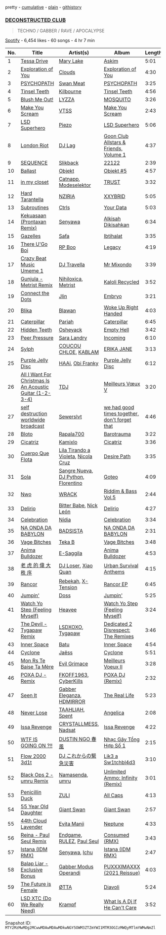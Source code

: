 pretty - [cumulative](/playlists/cumulative/37i9dQZF1DX0dHY5yaDQQD.md) - [plain](/playlists/plain/37i9dQZF1DX0dHY5yaDQQD) - [githistory](https://github.githistory.xyz/mackorone/spotify-playlist-archive/blob/main/playlists/plain/37i9dQZF1DX0dHY5yaDQQD)

### [DECONSTRUCTED CLUB](https://open.spotify.com/playlist/37i9dQZF1DX0dHY5yaDQQD)

> TECHNO / GABBER / RAVE / APOCALYPSE

[Spotify](https://open.spotify.com/user/spotify) - 6,454 likes - 60 songs - 4 hr 7 min

| No. | Title | Artist(s) | Album | Length |
|---|---|---|---|---|
| 1 | [Tessa Drive](https://open.spotify.com/track/2E2m43YG0IeM63KOghJCll) | [Mary Lake](https://open.spotify.com/artist/5bhoVKF8eORLen5Ls4ErRq) | [Askim](https://open.spotify.com/album/5DaaejX6Rn8CaMvjDokzEB) | 5:01 |
| 2 | [Exploration of You](https://open.spotify.com/track/6SYmM33C8qGztUgCzDOP8c) | [Clouds](https://open.spotify.com/artist/3f0kobRhjLIHJna3UsEqim) | [Exploration of You](https://open.spotify.com/album/4wqwwIRo6aWenhjkrMyShE) | 4:30 |
| 3 | [PSYCHOPATH](https://open.spotify.com/track/0X0adwHtGl66OjVSgC6qKt) | [Swan Meat](https://open.spotify.com/artist/20GBDDzRPgnhVRuIjkrSd6) | [PSYCHOPATH](https://open.spotify.com/album/3PuB3XXpz94FxTWSXVsILH) | 3:25 |
| 4 | [Tinsel Teeth](https://open.spotify.com/track/0uFX5UEW0EZfuIvyWWsbLk) | [Kilbourne](https://open.spotify.com/artist/2puJJyoBDCIvN9N7M4yRh3) | [Tinsel Teeth](https://open.spotify.com/album/15JsxKquneMjlzZGL0rfrn) | 4:56 |
| 5 | [Blush Me Out!](https://open.spotify.com/track/7At2LwoalVOj9MY9GH1EST) | [LYZZA](https://open.spotify.com/artist/57xaBKepmdqQ6BjXkiHa4B) | [MOSQUITO](https://open.spotify.com/album/4Kn8Km3RZWAM7LfK3bfrKK) | 3:26 |
| 6 | [Make You Scream](https://open.spotify.com/track/0EeMLsi9eUQokrejzb7WTH) | [VTSS](https://open.spotify.com/artist/0zo109NM3S7CqHpvlXwqEN) | [Make You Scream](https://open.spotify.com/album/6D7tuGipq3Q40SgM47rW46) | 2:43 |
| 7 | [LSD Superhero](https://open.spotify.com/track/68rF8EIqQhXAZUnT2z3vnF) | [Piezo](https://open.spotify.com/artist/4vr49Ycb253qEyUuXnlYaM) | [LSD Superhero](https://open.spotify.com/album/0UIe5wti37P33mVU499vL6) | 5:06 |
| 8 | [London Riot](https://open.spotify.com/track/03wYXX3B4koPUoEZj3F39d) | [DJ Lag](https://open.spotify.com/artist/1svX5cMlY22N60RxwzeJNO) | [Goon Club Allstars & Friends, Volume 1](https://open.spotify.com/album/4FyndPrM4ENuj3fHUK8jMA) | 4:37 |
| 9 | [SEQUENCE](https://open.spotify.com/track/3352NJ15FsCKvBfKKpUEyz) | [Slikback](https://open.spotify.com/artist/0NwRAG9DawUqqgur9925fA) | [22122](https://open.spotify.com/album/0mEMOUGU3MA2epy6Xk38Ai) | 2:39 |
| 10 | [Ballast](https://open.spotify.com/track/26UfYyC9eZyavP1oJ4Dpsg) | [Objekt](https://open.spotify.com/artist/44z1nVVXZE8d4njcQmQLWc) | [Objekt \#5](https://open.spotify.com/album/7g6AaylaH6MMPVYfX8QWqj) | 4:57 |
| 11 | [in my closet](https://open.spotify.com/track/3AZto3MZaVePHEXvt0Me9V) | [Catnapp](https://open.spotify.com/artist/2W47Nby5KFaS1pdUt7qmCU), [Modeselektor](https://open.spotify.com/artist/2jYMYP2SVifgmzNRQJx3SJ) | [TRUST](https://open.spotify.com/album/1bvrpTqzbfMe4HvdbzwGu2) | 3:32 |
| 12 | [Hard Tarantella](https://open.spotify.com/track/178YagFa1fETe8OgcscaOw) | [NZIRIA](https://open.spotify.com/artist/4bt8JAxE4tksg2VBgMCvIe) | [XXYBRID](https://open.spotify.com/album/7HZLxzOOyomjSwoJA0bvKL) | 5:05 |
| 13 | [Subroutines](https://open.spotify.com/track/63mxkfFKoOlZclXgs7IbMs) | [Ctrls](https://open.spotify.com/artist/5PM5HE3CFA2qdDnVucPMRc) | [Your Data](https://open.spotify.com/album/6zZxNXfiYxofTYciOsGbYD) | 5:03 |
| 14 | [Kekuasaan \(Prontaxan Remix\)](https://open.spotify.com/track/5ZCUAO9sJoRi6t9g8k91Mg) | [Senyawa](https://open.spotify.com/artist/0F0QctWhGzgl1Ih560JzWJ) | [Alkisah Dikisahkan](https://open.spotify.com/album/2vWMINv5ZtiZsfiG2chFKI) | 6:34 |
| 15 | [Gazelles](https://open.spotify.com/track/5NXtSlE0fIxHedvt8bMlQd) | [Safa](https://open.spotify.com/artist/24Szdb46cXuW37aog0aosQ) | [Ibtihalat](https://open.spotify.com/album/3UYnjb0u2MQPEwkanjQzdr) | 3:35 |
| 16 | [There U'Go Boi](https://open.spotify.com/track/4g3E15psqGmFo7DtCcar3i) | [RP Boo](https://open.spotify.com/artist/678aHai0twQ5ZJcqO1KYWl) | [Legacy](https://open.spotify.com/album/7aiZNOEqeeN6muKostcqJC) | 4:19 |
| 17 | [Crazy Beat Music Umeme 1](https://open.spotify.com/track/7n18K8yKvsNAajjOraGwWy) | [DJ Travella](https://open.spotify.com/artist/0PD7wCo7ybcKXouWDCWgfW) | [Mr Mixondo](https://open.spotify.com/album/0xrUheYqInXx39HHCw4Uc7) | 3:39 |
| 18 | [Gunjula \- Metrist Remix](https://open.spotify.com/track/45QvvNFHcZpIYTRGdbWp4s) | [Nihiloxica](https://open.spotify.com/artist/5jh8Bu4TjUGzixND0q0mGL), [Metrist](https://open.spotify.com/artist/2EaMCfkZ07OvRk0w2UOEwg) | [Kaloli Recycled](https://open.spotify.com/album/27T0AEWnQ6RD554Qg40kLI) | 3:52 |
| 19 | [Connect the Dots](https://open.spotify.com/track/44Xk7oWSZ7tg42OIfuceNb) | [Jlin](https://open.spotify.com/artist/23QKqAkKwti9zBiac6RFBA) | [Embryo](https://open.spotify.com/album/1ryxYY4AE47xKcTo5X1gxw) | 3:21 |
| 20 | [Blika](https://open.spotify.com/track/5Jo4Y3kS3o6uXmtw5gHI2Z) | [Blawan](https://open.spotify.com/artist/64kN9EkSTHYhda2FupL0KI) | [Woke Up Right Handed](https://open.spotify.com/album/6aK9NotwcbuNOwn6i6aUdH) | 4:03 |
| 21 | [Caterpillar](https://open.spotify.com/track/1D9pnedQc6d7RSpvhiAcJs) | [Pariah](https://open.spotify.com/artist/0ZCB95QaI7Tgdnb2yU2iNg) | [Caterpillar](https://open.spotify.com/album/78eC74kKNglj7CDADZkkga) | 6:45 |
| 22 | [Hidden Teeth](https://open.spotify.com/track/5iFPLOnxNlBZqTHoqghuLw) | [Osheyack](https://open.spotify.com/artist/1juz0H48u94THg3gHf0rGE) | [Empty Hell](https://open.spotify.com/album/0NGXTrjqRMtXpguErqr9aK) | 3:42 |
| 23 | [Peer Pressure](https://open.spotify.com/track/0rCCdYPJO7N2vYWQihflBh) | [Sara Landry](https://open.spotify.com/artist/7eILArMiTFTQf8SEh5fFHK) | [Incoming](https://open.spotify.com/album/4iFbFjCa3Kc4zS6tkQ9dbO) | 6:10 |
| 24 | [Sylph](https://open.spotify.com/track/20XLvRLUpKvD4cHwScEemQ) | [COUCOU CHLOE](https://open.spotify.com/artist/5xmw3tD4MbvhA1ay1U0HEC), [KABLAM](https://open.spotify.com/artist/5NIwUZbLiRHu7rOFeDkKeX) | [ERIKA JANE](https://open.spotify.com/album/1mhpsVl1cwUzc55K5H92jQ) | 3:13 |
| 25 | [Purple Jelly Disc](https://open.spotify.com/track/5TV3iyQjjitXlJBdIfHvZj) | [HAAi](https://open.spotify.com/artist/0pkLgeB9j465x1QB2kRoy4), [Obi Franky](https://open.spotify.com/artist/7wcA5gBY4GRUDwcfyoj0p0) | [Purple Jelly Disc](https://open.spotify.com/album/2eq0YvJEfcPmQNA49DqlxD) | 6:12 |
| 26 | [All I Want For Christmas Is An Acoustic Guitar \(1\-2\-3\-4\)](https://open.spotify.com/track/058qbji24jQ1c8g1RYkDtA) | [TDJ](https://open.spotify.com/artist/540RtWfpQokIlaRgMDjU9v) | [Meilleurs Vœux V](https://open.spotify.com/album/3iJoM42qpzkJaLeHCah3bg) | 3:20 |
| 27 | [self destruction worldwide broadcast](https://open.spotify.com/track/3x8QKvIFop2DQQ4HMdEWKs) | [Sewerslvt](https://open.spotify.com/artist/30F64wQIHvLiFTGaNZ73nU) | [we had good times together, don't forget that](https://open.spotify.com/album/6Hs9pYq5ionwBpGAp6iqi9) | 4:46 |
| 28 | [Bloto](https://open.spotify.com/track/0CqXIsqFJakfr2AN5NRCUa) | [Rapala700](https://open.spotify.com/artist/2HXbJNbekm1NSPEhrW7iQ4) | [Barotrauma](https://open.spotify.com/album/79IMXVfdJVO1LGkiDpgQiK) | 3:22 |
| 29 | [Cicatriz](https://open.spotify.com/track/62yXOFrJ4ZBOxHFjYoL5kC) | [Kamixlo](https://open.spotify.com/artist/047OAyUhKioOpwIRFrRVfx) | [Cicatriz](https://open.spotify.com/album/5oscN40PXzyQuyrccT4vUE) | 3:36 |
| 30 | [Cuerpo Que Flota](https://open.spotify.com/track/4x9kOCgS6h3IBFZPR8asWe) | [Lila Tirando a Violeta](https://open.spotify.com/artist/1ZD9xcoRJKY4ldaV4UuAhx), [Nicola Cruz](https://open.spotify.com/artist/0OltT51j3hIkgaDJqqPzDn) | [Desire Path](https://open.spotify.com/album/4QMLBkfHh8ZrBLm3HGDx9V) | 3:35 |
| 31 | [Sola](https://open.spotify.com/track/2dTF9YQQT27wzJMZnaCcYh) | [Sangre Nueva](https://open.spotify.com/artist/0YmokPIhVketCTSXBRp20R), [DJ Python](https://open.spotify.com/artist/1LoZxxInSyuVFKSMAB4BPl), [Florentino](https://open.spotify.com/artist/1rhVQSyhxNOMN6RHi2sB44) | [Goteo](https://open.spotify.com/album/0bSLm9NcV2xx1cXNyQpy24) | 4:09 |
| 32 | [Nwo](https://open.spotify.com/track/1A9DNyoXLla5DfHn7QlmqP) | [WRACK](https://open.spotify.com/artist/531jePfiRr6KkBieOpGOiJ) | [Riddim & Bass Vol.5](https://open.spotify.com/album/3vNsvF3NhSP4i4VEd9ClA1) | 2:44 |
| 33 | [Delirio](https://open.spotify.com/track/6s3dcu8YI2WXvNIbxNvhsI) | [Bitter Babe](https://open.spotify.com/artist/59wTkFdKKx7y6z4PFfRGhW), [Nick León](https://open.spotify.com/artist/3qOGTt4eTeEkCn3efhAGu2) | [Delirio](https://open.spotify.com/album/5omKkUB5uhvSiiiyQQJiKM) | 4:27 |
| 34 | [Celebration](https://open.spotify.com/track/3arnc4CVmChiT1DdIS8ouh) | [Nídia](https://open.spotify.com/artist/3BKX2WA8UjZgTIJ2juyQ7G) | [Celebration](https://open.spotify.com/album/7uHdkPNSlZe5I4SRdpWats) | 3:34 |
| 35 | [NA ONDA DA BABYLON](https://open.spotify.com/track/7sdJOe7VarBOwUQOe11ulz) | [BADSISTA](https://open.spotify.com/artist/0KdLlx7p42yA7aftp3dgpb) | [NA ONDA DA BABYLON](https://open.spotify.com/album/0LPBWWdLpEEMkkcZNEuLnE) | 2:31 |
| 36 | [Vage Bitches](https://open.spotify.com/track/6UyActQccRdNgSl4NBpWi3) | [Teka B](https://open.spotify.com/artist/3KEG80EGTchOvuj431qFPP) | [Vage Bitches](https://open.spotify.com/album/25zgOvIWTNZ4a3AzFOvQum) | 3:48 |
| 37 | [Anima Bulldozer](https://open.spotify.com/track/72wyq8QWIuhKymg1uUm9kZ) | [E\-Saggila](https://open.spotify.com/artist/2TGknI5Y6WbbxgvzVodku6) | [Anima Bulldozer](https://open.spotify.com/album/4HgUZLNnquAVdgUUQJKcPz) | 4:53 |
| 38 | [老 虎 的 偉 大 秩 序](https://open.spotify.com/track/0fuqtc3YM6QNNqB5Z38HzC) | [DJ Loser](https://open.spotify.com/artist/2l0a4c7sJFzt6jwO6EWRMQ), [Xiao Quan](https://open.spotify.com/artist/7JEsfNuby8YWVvRyIzwsic) | [Urban Survival Anthems](https://open.spotify.com/album/5vABbDSWyYBAyjaXXReH53) | 4:15 |
| 39 | [Rancor](https://open.spotify.com/track/4ZvtoneuGescYoD6fIMREr) | [Rebekah](https://open.spotify.com/artist/7rmuxvt1D8dIU920lNcR67), [X\-Tension](https://open.spotify.com/artist/19QuWp2q7u0osyIjh9qQkD) | [Rancor EP](https://open.spotify.com/album/3XsZFScRqSPpkGz2YwSUxa) | 6:45 |
| 40 | [Jumpin'](https://open.spotify.com/track/3CjqPzG6sUMTzVAcA2bdKS) | [Doss](https://open.spotify.com/artist/7bQLFALIEawxhkyFiiLVhM) | [Jumpin'](https://open.spotify.com/album/2KGsOHUVxwWMfJ8g3WtTER) | 5:25 |
| 41 | [Watch Yo Step \(Feeling Myself\)](https://open.spotify.com/track/0toc37MmCG1dIhDIMrqkpv) | [Heavee](https://open.spotify.com/artist/3bTrwZAKTLYI9zozCH6zxw) | [Watch Yo Step \(Feeling Myself\)](https://open.spotify.com/album/5LFHnroRCCp9oSzpm4dciv) | 3:24 |
| 42 | [The Devil \- Tygapaw Remix](https://open.spotify.com/track/5ytwG3scRPVYVQLLFEntMv) | [LSDXOXO](https://open.spotify.com/artist/2M2blWl1LBN2UoxlJdaug2), [Tygapaw](https://open.spotify.com/artist/2PyscWeidzp9QnSWc5QMBq) | [Dedicated 2 Disrespect: The Remixes](https://open.spotify.com/album/6uDLaQgGNwhEezAaj5HVC9) | 3:46 |
| 43 | [Inner Space](https://open.spotify.com/track/0C7TKUi4Tjfept2pkesS1e) | [Batu](https://open.spotify.com/artist/4WmdmK9wvEhtRChA2ko9Sr) | [Inner Space](https://open.spotify.com/album/4i70IT51TDRRPl47id6hqC) | 4:54 |
| 44 | [Cyclone](https://open.spotify.com/track/4aPJXGbQzN8dSCamIHZmqS) | [Jaëss](https://open.spotify.com/artist/1ol36pNsmqP1XEfBruiIAQ) | [Cyclone](https://open.spotify.com/album/6RE1A5PWdZ6Klm706aaaFT) | 5:51 |
| 45 | [Mon Rs Te Baise Ta Mère](https://open.spotify.com/track/3yLJTuyqnf49Dh5uGQjI5d) | [Evil Grimace](https://open.spotify.com/artist/441WboQSNXQCGoWp7rsHWv) | [Meilleurs Voeux II](https://open.spotify.com/album/4eqTukktZFXijWQZ3kUfwA) | 3:28 |
| 46 | [POXA DJ \- Remix](https://open.spotify.com/track/6ihcHKye7vMhKxx9uYXhWd) | [FKOFF1963](https://open.spotify.com/artist/3EyGhcFA4SvnSkgDACAYot), [CyberKills](https://open.spotify.com/artist/0YYrMvekr8APmc9sIbIpx3) | [POXA DJ \(Remix\)](https://open.spotify.com/album/2PHuhaM6YZsqBHgVlLXJzu) | 2:32 |
| 47 | [Seen It](https://open.spotify.com/track/14c1rFCho6RWndKWojRNvb) | [Gabber Eleganza](https://open.spotify.com/artist/4rCySlHzijM0ZiFPx7tUhd), [HDMIRROR](https://open.spotify.com/artist/49iW3yJIUqMeeJ11DjC17a) | [The Real Life](https://open.spotify.com/album/5c9JaY89wzbPI7lEUB35P0) | 5:23 |
| 48 | [Never Lose](https://open.spotify.com/track/1h7iXNWxDvI5kgjqC7p8Ho) | [TAAHLIAH](https://open.spotify.com/artist/2pGARcnqDa3WoicxemVeqU), [Spent](https://open.spotify.com/artist/4D5DohcRoNQVTWDKb08Iy6) | [Angelica](https://open.spotify.com/album/2FRhqyhCl2pz7Bx7IiugOI) | 2:08 |
| 49 | [Issa Revenge](https://open.spotify.com/track/0ehrDpPGhgKJgZjtCeOG5j) | [CRYSTALLMESS](https://open.spotify.com/artist/5b4g39OmFtyQcwYLSHCvsC), [Nadsat](https://open.spotify.com/artist/234fDLEWLwgINiSqe7Pk2J) | [Issa Revenge](https://open.spotify.com/album/4BBO41wG3Z1DTJ3ndJDAGB) | 4:22 |
| 50 | [WTF IS GOING ON ?!!](https://open.spotify.com/track/2dSBesGwgrqtShbND6Iyfx) | [DUSTIN NGO 春風](https://open.spotify.com/artist/3Fabf8KEvf8dM7zFMgQ44d) | [Nhạc Gãy Tổng Hợp Số 1](https://open.spotify.com/album/1YS8Yd8Q1PBs8MaDUc6mvS) | 2:15 |
| 51 | [Flow 2000 3d1t](https://open.spotify.com/track/030ANS2a0fz7ZHOYgJ4QqX) | [DJ これからの緊急災害](https://open.spotify.com/artist/21JvpQxHFjIw2kTpjO6fJt) | [Lik3 a Sw1tchbl4d3](https://open.spotify.com/album/1XmynSr6kh5h0gOhyHW8bC) | 3:10 |
| 52 | [Black Ops 2 \- umru Remix](https://open.spotify.com/track/0o9BiuhZ8FSr3G1M3AgRup) | [Namasenda](https://open.spotify.com/artist/5T68nryXXOMNE2kVe61fKX), [umru](https://open.spotify.com/artist/2Ub06wAIR1hERODcCkKhzx) | [Unlimited Ammo: Infinity \(Remix\)](https://open.spotify.com/album/0hRCrpv98LWp86pYFGg1G9) | 3:01 |
| 53 | [Penicillin Duck](https://open.spotify.com/track/1g2x6EJ0mgmwgrfU0ockwr) | [ZULI](https://open.spotify.com/artist/5Kur13kkU4pOoNFAE8K0YF) | [All Caps](https://open.spotify.com/album/1sXHoAxzB4MG62AaSDPToo) | 4:13 |
| 54 | [55 Year Old Daughter](https://open.spotify.com/track/0uaot4aji2ZwZWO6tH77Vw) | [Giant Swan](https://open.spotify.com/artist/0Pb1JB8ps5wlHniYSgRnum) | [Giant Swan](https://open.spotify.com/album/3sQ4kRPmlOz4DehzdZkdvz) | 2:57 |
| 55 | [44th Cloud Lavender](https://open.spotify.com/track/6ad2tz4WOhula9kBxNB1jP) | [Evita Manji](https://open.spotify.com/artist/3GJYQIEbjMlGeo4eXP8xqk) | [Neptune](https://open.spotify.com/album/7FcOUT8CZy3r7nc4IDm1is) | 4:33 |
| 56 | [Reina \- Paul Seul Remix](https://open.spotify.com/track/1hfGsN6LAKYmjiKcD6jVZ6) | [Endgame](https://open.spotify.com/artist/16M4eU9RDj8zsuVOHXjXhm), [RULEZ](https://open.spotify.com/artist/2LiLtKONjtY908Ls3DuAHf), [Paul Seul](https://open.spotify.com/artist/1sSdOYlIBpjKaysZ7BVVdi) | [Consumed \(RMX\)](https://open.spotify.com/album/2vPHN6PKnqlPak9XmzLgwU) | 3:43 |
| 57 | [Istana \(IDM RMX\)](https://open.spotify.com/track/6foMpRRFNAYDF7Urp1U0S0) | [Senyawa](https://open.spotify.com/artist/0F0QctWhGzgl1Ih560JzWJ), [Ichu](https://open.spotify.com/artist/4Nrx4iYjUxWY5oDUjYsSCP) | [Istana \(IDM RMX\)](https://open.spotify.com/album/0eWA0KAahNuDD0pozptZDO) | 2:47 |
| 58 | [Balap Liar \- Exclusive Bonus](https://open.spotify.com/track/59dFUvogvadU9MA3VirWq4) | [Gabber Modus Operandi](https://open.spotify.com/artist/4z8y2MjTFwLa73dABYP1io) | [PUXXXIMAXXX \(2021 Reissue\)](https://open.spotify.com/album/388G1WUjQyeQ9EYON6nOQs) | 4:03 |
| 59 | [The Future is Female](https://open.spotify.com/track/4V9UPaG4tajz9TQtTjPSOY) | [ØTTA](https://open.spotify.com/artist/13Mv9xsTvpgUxCdth9MWnG) | [Diavoli](https://open.spotify.com/album/5bGud6uErdBVZbwUqBlIvc) | 5:24 |
| 60 | [LSD XTC \(Do We Really Need\)](https://open.spotify.com/track/6wDwOzcVzg2HOKQk969a5Q) | [Krampf](https://open.spotify.com/artist/1sP5vDxtN8qBPTVxmUAhU9) | [What Is A Dj If He Can't Care](https://open.spotify.com/album/1qY7Th1XEsZFmgY1kPgg7O) | 3:52 |

Snapshot ID: `MTY2MzMwMDg2MCwwMDAwMDAwMDkwNGY5OWM3ZTZmYWI1MTM3OGIzMWQyMTlmYWMwNmZl`
